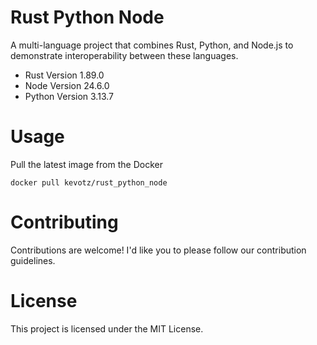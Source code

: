 # Rust Python Node
A multi-language project that combines Rust, Python, and Node.js to demonstrate interoperability between these languages.

- Rust Version 1.89.0
- Node Version 24.6.0
- Python Version 3.13.7


# Usage 
Pull the latest image from the Docker

`
docker pull kevotz/rust_python_node
`

# Contributing
Contributions are welcome! I'd like you to please follow our contribution guidelines.

# License
This project is licensed under the MIT License.
